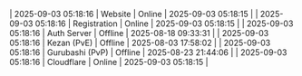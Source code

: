 | 2025-09-03 05:18:16 | Website | Online | 2025-09-03 05:18:15 |
| 2025-09-03 05:18:16 | Registration | Online | 2025-09-03 05:18:15 |
| 2025-09-03 05:18:16 | Auth Server | Offline | 2025-08-18 09:33:31 |
| 2025-09-03 05:18:16 | Kezan (PvE) | Offline | 2025-08-03 17:58:02 |
| 2025-09-03 05:18:16 | Gurubashi (PvP) | Offline | 2025-08-23 21:44:06 |
| 2025-09-03 05:18:16 | Cloudflare | Online | 2025-09-03 05:18:15 |
